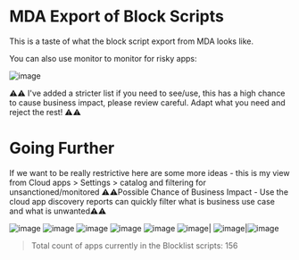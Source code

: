 # MDA Export of Block Scripts

This is a taste of what the block script export from MDA looks like.  

You can also use monitor to monitor for risky apps:

![image](https://github.com/user-attachments/assets/df55f726-da1f-4234-aeeb-2ce8a27ecd42)

 ⚠️⚠️ I've added a stricter list if you need to see/use, this has a high chance to cause business impact, please review careful. Adapt what you need and reject the rest!  ⚠️⚠️
# Going Further

If we want to be really restrictive here are some more ideas - this is my view from Cloud apps > Settings > catalog and filtering for unsanctioned/monitored
⚠️⚠️Possible Chance of Business Impact - Use the cloud app discovery reports can quickly filter what is business use case and what is unwanted⚠️⚠️

![image](https://github.com/user-attachments/assets/1dc3a1b5-d462-4aaf-9b51-ba4e0ee28358) ![image](https://github.com/user-attachments/assets/90025cd0-4cb7-4a67-8eb0-dc925dabca24) ![image](https://github.com/user-attachments/assets/a35a573a-4712-47d8-ab8e-e765dd4b52c3) ![image](https://github.com/user-attachments/assets/246fbdc7-1c17-4de9-a0dc-c790ea23ac44) ![image](https://github.com/user-attachments/assets/92c689b5-d8af-479f-876d-e995e8a1f388) ![image](https://github.com/user-attachments/assets/17d991ec-9292-4966-8aff-d5af26bb2623)| ![image](https://github.com/user-attachments/assets/655f9283-c9ce-40fc-90cc-e2d24aac5f74)|![image](https://github.com/user-attachments/assets/cf135bc1-3032-45db-9dd9-110b21406fb4)  

  

> Total count of apps currently in the Blocklist scripts: 156






